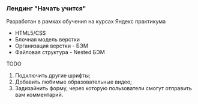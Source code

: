 ### Лендинг "Начать учится"

Разработан в рамках обучения на курсах Яндекс практикума

* HTML5/CSS
* Блочная модель верстки
* Организация верстки - БЭМ
* Файловая структура - Nested БЭМ

TODO 

1. Подключить другие шрифты;
2. Добавить любимые образовательные видео;
3. Задизайнить форму, через которую пользователи смогут отправить вам комментарий.
